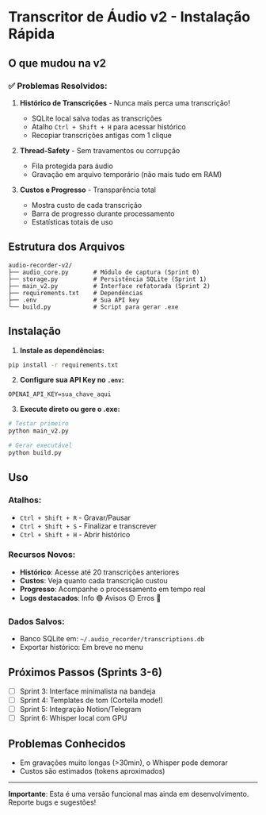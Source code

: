 # Transcritor de Áudio v2 - Instalação Rápida

## O que mudou na v2

### ✅ Problemas Resolvidos:
1. **Histórico de Transcrições** - Nunca mais perca uma transcrição!
   - SQLite local salva todas as transcrições
   - Atalho `Ctrl + Shift + H` para acessar histórico
   - Recopiar transcrições antigas com 1 clique

2. **Thread-Safety** - Sem travamentos ou corrupção
   - Fila protegida para áudio
   - Gravação em arquivo temporário (não mais tudo em RAM)

3. **Custos e Progresso** - Transparência total
   - Mostra custo de cada transcrição
   - Barra de progresso durante processamento
   - Estatísticas totais de uso

## Estrutura dos Arquivos

```
audio-recorder-v2/
├── audio_core.py       # Módulo de captura (Sprint 0)
├── storage.py          # Persistência SQLite (Sprint 1)  
├── main_v2.py          # Interface refatorada (Sprint 2)
├── requirements.txt    # Dependências
├── .env                # Sua API key
└── build.py            # Script para gerar .exe
```

## Instalação

1. **Instale as dependências:**
```bash
pip install -r requirements.txt
```

2. **Configure sua API Key no `.env`:**
```
OPENAI_API_KEY=sua_chave_aqui
```

3. **Execute direto ou gere o .exe:**
```bash
# Testar primeiro
python main_v2.py

# Gerar executável
python build.py
```

## Uso

### Atalhos:
- `Ctrl + Shift + R` - Gravar/Pausar
- `Ctrl + Shift + S` - Finalizar e transcrever
- `Ctrl + Shift + H` - Abrir histórico

### Recursos Novos:
- **Histórico**: Acesse até 20 transcrições anteriores
- **Custos**: Veja quanto cada transcrição custou
- **Progresso**: Acompanhe o processamento em tempo real
- **Logs destacados**: Info 🟢 Avisos 🟡 Erros 🔴

### Dados Salvos:
- Banco SQLite em: `~/.audio_recorder/transcriptions.db`
- Exportar histórico: Em breve no menu

## Próximos Passos (Sprints 3-6)

- [ ] Sprint 3: Interface minimalista na bandeja
- [ ] Sprint 4: Templates de tom (Cortella mode!)
- [ ] Sprint 5: Integração Notion/Telegram
- [ ] Sprint 6: Whisper local com GPU

## Problemas Conhecidos

- Em gravações muito longas (>30min), o Whisper pode demorar
- Custos são estimados (tokens aproximados)

---

**Importante**: Esta é uma versão funcional mas ainda em desenvolvimento. 
Reporte bugs e sugestões!